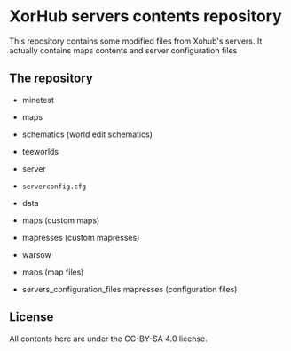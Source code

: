 # XorHub servers contents repository

This repository contains some modified files from Xohub's servers.
It actually contains maps contents and server configuration files

## The repository

- minetest
 - maps
 - schematics (world edit schematics)

- teeworlds
 - server
  - `serverconfig.cfg`
  - data
   - maps (custom maps)
   - mapresses (custom mapresses)

- warsow
 - maps (map files)
 - servers\_configuration\_files mapresses (configuration files)

## License

All contents here are under the CC-BY-SA 4.0 license.
